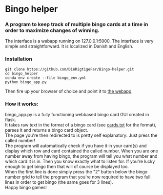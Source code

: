 # Bingo helper

### A program to keep track of multiple bingo cards at a time in order to maximize changes of winning.
The interface is a webapp running on 127.0.0.1:5000. The interface is very simple and straightforward. It is localized in Danish and English.
 <br>

### Installation
```
git clone https://github.com/DinRigtigeFar/Bingo-helper.git
cd bingo_helper
conda env create --file bingo_env.yml
python bingo_app.py
```
Then fire up your browser of choice and point it to [the webapp](127.0.0.1:5000)

### How it works: <br>
bingo_app.py is a fully functioning webbased bingo card GUI created in flask. <br>
It takes raw text in the format of a bingo card (see [cards.txt](https://github.com/DinRigtigeFar/Bingo-helper/blob/21a4f6d7cde5bd8999b9547fcd66a7d5dc3065cb/bingo_helper/cards.txt) for the format), parses it and returns a bingo card object.
<br>
The page you're then redirected to is pretty self explanatory: Just press the called number!
<br>
The program will automatically check if you have it in your card(s) and display which row and card contained the called number. When you are one number away from having bingo, the program will tell you what number and which card it is in. Then you know exactly what to listen for. If you're lucky enough to get bingo then that will of course be displayed too.
<br>
When the first line is done simply press the "2" button below the bingo number grid to tell the program that you're now required to have two full lines in order to get bingo (the same goes for 3 lines).
<br>
Happy bingo games!
